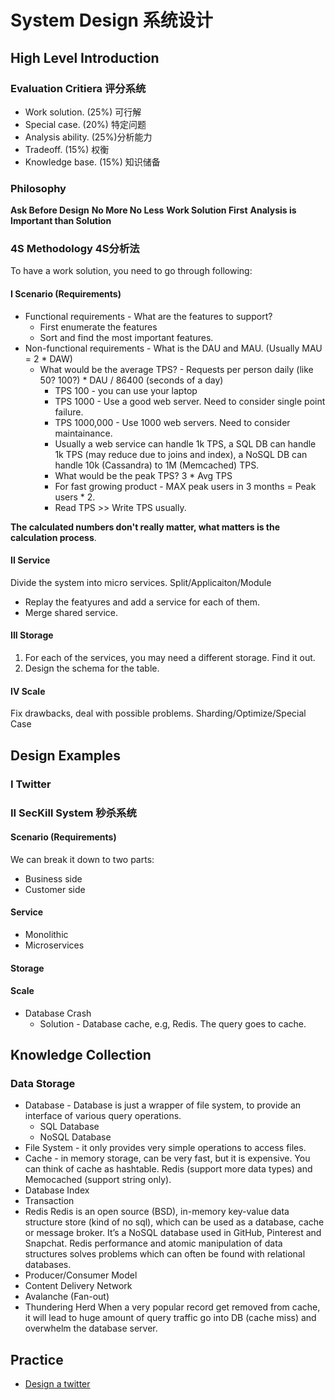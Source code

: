 # System Design 系统设计

## High Level Introduction

### Evaluation Critiera 评分系统

* Work solution. (25%) 可行解
* Special case. (20%) 特定问题
* Analysis ability. (25%)分析能力
* Tradeoff. (15%) 权衡
* Knowledge base. (15%) 知识储备

### Philosophy

**Ask Before Design**
**No More No Less**
**Work Solution First**
**Analysis is Important than Solution**

### 4S Methodology 4S分析法

To have a work solution, you need to go through following:

#### I Scenario (Requirements)

* Functional requirements - What are the features to support?
  * First enumerate the features
  * Sort and find the most important features.
* Non-functional requirements - What is the DAU and MAU. (Usually MAU = 2 * DAW)
  * What would be the average TPS? - Requests per person daily (like 50? 100?) * DAU / 86400 (seconds of a day)
    * TPS 100 - you can use your laptop
    * TPS 1000 - Use a good web server. Need to consider single point failure.
    * TPS 1000,000 - Use 1000 web servers. Need to consider maintainance.
    * Usually a web service can handle 1k TPS, a SQL DB can handle 1k TPS (may reduce due to joins and index), a NoSQL DB can handle 10k (Cassandra) to 1M (Memcached) TPS.
    * What would be the peak TPS? 3 * Avg TPS
    * For fast growing product - MAX peak users in 3 months = Peak users * 2. 
    * Read TPS >> Write TPS usually.

**The calculated numbers don't really matter, what matters is the calculation process**.

#### II Service
Divide the system into micro services. Split/Applicaiton/Module
* Replay the featyures and add a service for each of them.
* Merge shared service.

#### III Storage
1. For each of the services, you may need a different storage. Find it out.
2. Design the schema for the table.

#### IV Scale
Fix drawbacks, deal with possible problems. Sharding/Optimize/Special Case

## Design Examples

### I Twitter

### II SecKill System 秒杀系统
#### Scenario (Requirements)
We can break it down to two parts:
* Business side
* Customer side
#### Service
* Monolithic
* Microservices
#### Storage
#### Scale
* Database Crash
  * Solution - Database cache, e.g, Redis. The query goes to cache. 

## Knowledge Collection
### Data Storage
* Database - Database is just a wrapper of file system, to provide an interface of various query operations. 
  * SQL Database
  * NoSQL Database
* File System - it only provides very simple operations to access files.
* Cache - in memory storage, can be very fast, but it is expensive. You can think of cache as hashtable. Redis (support more data types) and Memocached (support string only).
* Database Index
* Transaction
* Redis 
Redis is an open source (BSD), in-memory key-value data structure store (kind of no sql), which can be used as a database, cache or message broker. It’s a NoSQL database used in GitHub, Pinterest and Snapchat. Redis performance and atomic manipulation of data structures solves problems which can often be found with relational databases.
* Producer/Consumer Model
* Content Delivery Network
* Avalanche (Fan-out)
* Thundering Herd 
When a very popular record get removed from cache, it will lead to huge amount of query traffic go into DB (cache miss) and overwhelm the database server.

## Practice
* [Design a twitter](https://github.com/dengkliu/system-design/blob/main/DesignTwitter.java)

